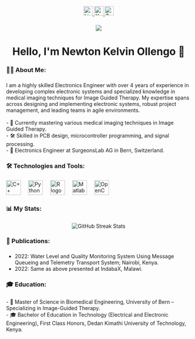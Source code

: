 ###

<div align="center">
<a href="https://www.linkedin.com/in/newtonkelvin/">
  <img src="https://img.shields.io/static/v1?message=LinkedIn&logo=linkedin&label=&color=0077B5&logoColor=white&labelColor=&style=for-the-badge" height="25" alt="LinkedIn logo" />
</a>
<a href="https://www.youtube.com/newtonkelvin7309">
  <img src="https://img.shields.io/static/v1?message=YouTube&logo=youtube&label=&color=FF0000&logoColor=white&labelColor=&style=for-the-badge" height="25" alt="YouTube logo" />
</a>
<a href="https://twitter.com/Newton97Kelvin">
  <img src="https://img.shields.io/static/v1?message=Twitter&logo=twitter&label=&color=1DA1F2&logoColor=white&labelColor=&style=for-the-badge" height="25" alt="Twitter logo" />
</a>
</div>

###

<div align="center">
  <img src="https://visitor-badge.laobi.icu/badge?page_id=newtonkelvin.newtonkelvin&"  />
</div>

###

<h1 align="center">Hello, I'm Newton Kelvin Ollengo 👋</h1>

###

<h3 align="left">👨‍💻 About Me:</h3>

###

<p align="left">
I am a highly skilled Electronics Engineer with over 4 years of experience in developing complex electronic systems and specialized knowledge in medical imaging techniques for Image Guided Therapy. My expertise spans across designing and implementing electronic systems, robust project management, and leading teams in agile environments.<br><br>
- 🌱 Currently mastering various medical imaging techniques in Image Guided Therapy.<br>
- 🛠️ Skilled in PCB design, microcontroller programming, and signal processing.<br>
- 💼 Electronics Engineer at SurgeonsLab AG in Bern, Switzerland.
</p>

###

<h3 align="left">🛠 Technologies and Tools:</h3>

###

<div align="left">
  <img src="https://cdn.jsdelivr.net/gh/devicons/devicon/icons/cplusplus/cplusplus-original.svg" height="40" alt="C++ logo" />
  <img width="12" />
  <img src="https://cdn.jsdelivr.net/gh/devicons/devicon/icons/python/python-original.svg" height="40" alt="Python logo" />
  <img width="12" />
  <img src="https://cdn.jsdelivr.net/gh/devicons/devicon/icons/r/r-original.svg" height="40" alt="R logo" />
  <img width="12" />
  <img src="https://cdn.jsdelivr.net/gh/devicons/devicon/icons/matlab/matlab-original.svg" height="40" alt="Matlab logo" />
  <img width="12" />
  <img src="https://cdn.jsdelivr.net/gh/devicons/devicon/icons/opencv/opencv-original.svg" height="40" alt="OpenCV logo" />
</div>

###

<h3 align="left">📊 My Stats:</h3>

###

<div align="center">
  <img src="https://github-readme-streak-stats.herokuapp.com/?user=newtonkelvin&" alt="GitHub Streak Stats" />
</div>

###

<h3 align="left">📝 Publications:</h3>

###

<ul align="left">
  <li>2022: Water Level and Quality Monitoring System Using Message Queueing and Telemetry Transport System; Nairobi, Kenya.</li>
  <li>2022: Same as above presented at IndabaX, Malawi.</li>
</ul>

###

<h3 align="left">🎓 Education:</h3>

###

<p align="left">
- 📖 Master of Science in Biomedical Engineering, University of Bern – Specializing in Image-Guided Therapy.<br>
- 🎓 Bachelor of Education in Technology (Electrical and Electronic Engineering), First Class Honors, Dedan Kimathi University of Technology, Kenya.
</p>

###



